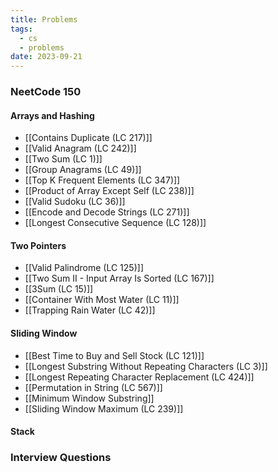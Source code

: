 ```yaml
---
title: Problems
tags:
  - cs
  - problems
date: 2023-09-21
---
```

### NeetCode 150

#### Arrays and Hashing
- [[Contains Duplicate (LC 217)]]
- [[Valid Anagram (LC 242)]]
- [[Two Sum (LC 1)]]
- [[Group Anagrams (LC 49)]]
- [[Top K Frequent Elements (LC 347)]]
- [[Product of Array Except Self (LC 238)]]
- [[Valid Sudoku (LC 36)]]
- [[Encode and Decode Strings (LC 271)]]
- [[Longest Consecutive Sequence (LC 128)]]

#### Two Pointers
- [[Valid Palindrome (LC 125)]]
- [[Two Sum II - Input Array Is Sorted (LC 167)]]
- [[3Sum (LC 15)]]
- [[Container With Most Water (LC 11)]]
- [[Trapping Rain Water (LC 42)]]

#### Sliding Window
- [[Best Time to Buy and Sell Stock (LC 121)]]
- [[Longest Substring Without Repeating Characters (LC 3)]]
- [[Longest Repeating Character Replacement (LC 424)]]
- [[Permutation in String (LC 567)]]
- [[Minimum Window Substring]]
- [[Sliding Window Maximum (LC 239)]]

#### Stack


### Interview Questions
